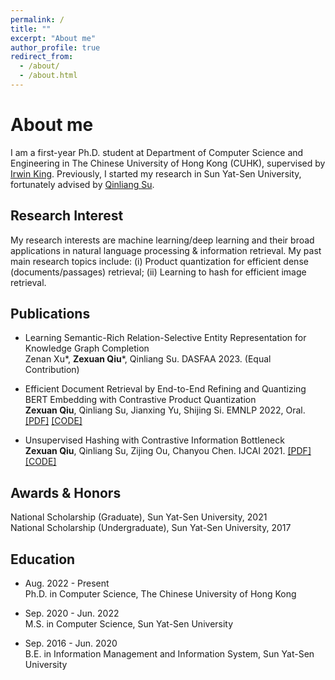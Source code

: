 ```yaml
---
permalink: /
title: ""
excerpt: "About me"
author_profile: true
redirect_from: 
  - /about/
  - /about.html
---
```


About me
======
I am a first-year Ph.D. student  at Department of Computer Science and Engineering in The Chinese University of Hong Kong (CUHK), supervised by [Irwin King](https://www.cse.cuhk.edu.hk/irwin.king/home/). Previously, I started my research in Sun Yat-Sen University, fortunately advised by [Qinliang Su](https://scholar.google.com/citations?user=cuIweygAAAAJ&hl=en).



## Research Interest

My research interests are machine learning/deep learning and their broad applications in natural language processing \& information retrieval. My past main research topics include: (i) Product quantization for efficient dense (documents/passages) retrieval; (ii) Learning to hash for efficient image retrieval.


## Publications

- Learning Semantic-Rich Relation-Selective Entity Representation for Knowledge Graph Completion <br>
Zenan Xu\*, <b>Zexuan Qiu</b>\*, Qinliang Su. DASFAA 2023. (Equal Contribution) 

- Efficient Document Retrieval by End-to-End Refining and Quantizing BERT Embedding with Contrastive Product Quantization <br><b>Zexuan Qiu</b>, Qinliang Su, Jianxing Yu, Shijing Si. EMNLP 2022, Oral. [[PDF]](https://arxiv.org/abs/2210.17170) [[CODE]](https://github.com/zexuanqiu/MICPQ)

- Unsupervised Hashing with Contrastive Information Bottleneck <br>**Zexuan Qiu**, Qinliang Su, Zijing Ou, Chanyou Chen. IJCAI 2021. [[PDF]](https://arxiv.org/abs/2105.06138) [[CODE]](https://github.com/zexuanqiu/CIBHash)



## Awards & Honors

National Scholarship (Graduate), Sun Yat-Sen University, 2021 <br>National Scholarship (Undergraduate), Sun Yat-Sen University, 2017



## Education

- Aug. 2022 - Present <br>Ph.D. in Computer Science, The Chinese University of Hong Kong

- Sep. 2020 - Jun. 2022 <br>
  M.S. in Computer Science, Sun Yat-Sen University

- Sep. 2016 - Jun. 2020 <br>
  B.E. in Information Management and Information System, Sun Yat-Sen University

  
